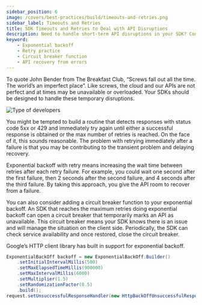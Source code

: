```yaml
---
sidebar_position: 6
image: /covers/best-practices/build/timeouts-and-retries.png
sidebar_label: Timeouts and Retries
title: SDK Timeouts and Retries to Deal with API Disruptions
description: Need to handle short-term API disruptions in your SDK? Consider exponential backoff with retry – a practice that allows APIs to recover from errors by increasing the wait time between retries. You can also add a circuit breaker function.
keyword:
    - Exponential backoff
    - Retry practice
    - Circuit breaker function
    - API recovery from errors
---
```


To quote John Bender from The Breakfast Club, “Screws fall out all the time. The world’s an imperfect place”. Like screws, the cloud and our APIs are not perfect and at times may be unavailable or overloaded. Your SDKs should be designed to handle these temporary disruptions.

![Type of developers](/img/build-the-breakfast-club.webp)

You might be tempted to build a routine that detects responses with status code 5xx or 429 and immediately try again until either a successful response is obtained or the max number of retries is reached. On the face of it, this sounds reasonable. The problem with retrying immediately after a failure is that you may be contributing to the transient problem and delaying recovery.

Exponential backoff with retry means increasing the wait time between retries after each retry failure. For example, you could wait one second after the first failure, then 2 seconds after the second failure, and 4 seconds after the third failure. By taking this approach, you give the API room to recover from a failure.

You can also consider adding a circuit breaker function to your exponential backoff. An SDK that reaches the maximum retries doing exponential backoff can open a circuit breaker that temporarily marks an API as unavailable. This circuit breaker means your SDK knows there is an issue and will manage the situation on the client side. Periodically, the SDK can check service availability and once restored, close the circuit breaker.

Google’s HTTP client library has built in support for exponential backoff.

``` java
ExponentialBackOff backoff = new ExponentialBackOff.Builder()
    .setInitialIntervalMillis(500)
    .setMaxElapsedTimeMillis(900000)
    .setMaxIntervalMillis(6000)
    .setMultiplier(1.5)
    .setRandomizationFactor(0.5)
    .build();
request.setUnsuccessfulResponseHandler(new HttpBackOffUnsuccessfulResponseHandler(backoff));
```
